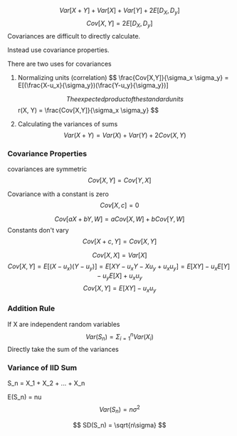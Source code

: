 
$$
Var[X+Y] + Var[X] + Var[Y] + 2E[D_X,D_y]
$$
$$
 Cov[X,Y] = 2E[D_X,D_y]
$$
Covariances are difficult to directly calculate.

Instead use covariance properties.

There are two uses for covariances
1. Normalizing units (correlation)
	$$
	\frac{Cov[X,Y]}{\sigma_x \sigma_y} = E[(\frac{X-u_x}{\sigma_y})(\frac{Y-u_y}{\sigma_y})]
		
	$$
	The expected product of the standard units
	$$
	r(X, Y) = \frac{Cov[X,Y]}{\sigma_x \sigma_y}
	$$
2. Calculating the variances of sums
	$$
	Var(X+Y) = Var(X) + Var(Y) + 2Cov(X, Y)  
	 $$
### Covariance Properties

covariances are symmetric
$$
Cov[X,Y] = Cov[Y, X]
$$

Covariance with a constant is zero
$$
Cov[X, c] = 0
$$

$$
Cov[aX + bY, W] = aCov[X, W] + bCov[Y, W]
$$
Constants don't vary
$$
Cov[X+c, Y] = Cov[X, Y]
$$

$$
Cov[X, X] = Var[X]
$$
$$
Cov[X, Y] = E[(X-u_x)(Y-u_y)] = E[XY-u_xY - Xu_y + u_xu_y] = E[XY] - u_xE[Y] - u_y E[X] + u_x u_y
$$
$$
Cov[X, Y] = E[XY] - u_x u_y
$$

### Addition Rule
If X are independent random variables
$$
 Var(S_n) = \Sigma_{i=1}^{n} Var(X_i)
$$
Directly take the sum of the variances

### Variance of IID Sum
S_n = X_1 + X_2 + ... + X_n

E(S_n) = nu
$$
Var(S_n) = n\sigma^2 
$$

$$
SD(S_n) = \sqrt{n\sigma}
$$